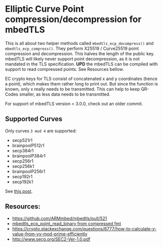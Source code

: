 # Elliptic Curve Point compression/decompression for mbedTLS

This is all about two helper methods called `mbedtls_ecp_decompress()` and `mbedtls_ecp_compress()`.
They perform X25519 / Curve25519 point compression and decompression. This halves the length of the public key.
mbedTLS will likely never support point decompression, as it is not mandated in the TLS specification.
**UPD** the mbedTLS can be compiled with support to read compressed points. See Resources bellow.

EC crypto keys for TLS consist of concatenated x and y coordinates (hence a point), which makes them rather long to print out. But since the function is known, only x really needs to be transmitted. This can help to keep QR-Codes smaller, as less data needs to be transmitted.

For support of mbedTLS version < 3.0.0, check out an older commit.

## Supported Curves

Only curves `3 mod 4` are supported:

- secp521r1
- brainpoolP512r1
- secp384r1
- brainpoolP384r1
- secp256r1
- secp256k1
- brainpoolP256r1
- secp192r1
- secp192k1

See [this post](https://github.com/ARMmbed/mbedtls/pull/521#discussion_r).

## Resources:
- https://github.com/ARMmbed/mbedtls/pull/521
- [mbedtls_ecp_point_read_binary from compressed fmt](https://github.com/Mbed-TLS/mbedtls/pull/6282/files)
- https://crypto.stackexchange.com/questions/6777/how-to-calculate-y-value-from-yy-mod-prime-efficiently
- http://www.secg.org/SEC2-Ver-1.0.pdf
